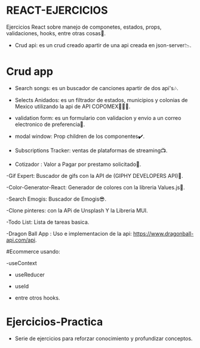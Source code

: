 # REACT-EJERCICIOS
Ejercicios React sobre manejo de componetes, estados, props, validaciones, hooks, entre otras cosas🤩.
- Crud api: es un crud creado apartir de una api creada en json-server📉.

# Crud app
- Search songs: es un buscador de canciones apartir de dos api's🎶.

- Selects Anidados: es un filtrador de estados, municipios y colonias de Mexico utilizando la api de API COPOMEX📍🇲🇽.

- validation form: es un formulario con validacion y envio a un correo electronico de preferencia📩.

- modal window: Prop children de los componentes✔️.

- Subscriptions Tracker: ventas de plataformas de streaming📺.

- Cotizador : Valor a Pagar por prestamo solicitado🏦.

-Gif Expert: Buscador de gifs con la API de (GIPHY DEVELOPERS API)🎁.

-Color-Generator-React: Generador de colores con la libreria Values.js🎨.

-Search Emogis: Buscador de Emogis😎.

-Clone pinteres: con la APi de Unsplash Y la Libreria MUI.

-Todo List: Lista de tareas basica.

-Dragon Ball App : Uso e implementacion de la api: https://www.dragonball-api.com/api.

#Ecommerce usando:

-useContext

- useReducer

- useId

- entre otros hooks.

# Ejercicios-Practica

- Serie de ejercicios para reforzar conocimiento y profundizar conceptos.
